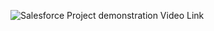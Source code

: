 ![Salesforce Project demonstration Video Link]([https://img.shields.io/badge/Salesforce-00A1E0?style=for-the-badge&logo=Salesforce&logoColor=white](https://drive.google.com/file/d/1czxz-vBE0yla1GREn3aiu47rjeGjaAPW/view?usp=sharing))
